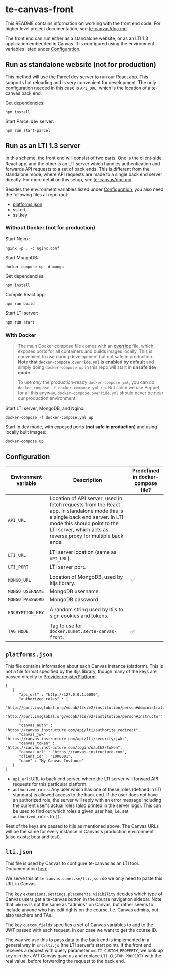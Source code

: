 # te-canvas-front

This README contains information on working with the front end code. For higher level project documentation, see [te-canvas/doc.md](https://github.com/SUNET/te-canvas/blob/main/doc.md).

The front end can run either as a standalone website, or as an LTI 1.3 application embedded in Canvas. It is configured using the environment variables listed under [Configuration](#configuration).

## Run as standalone website (not for production)

This method will use the Parcel dev server to run our React app. This supports hot reloading and is very convenient for development. The only [configuration](#configuration) needed in this case is `API_URL`, which is the location of a te-canvas back end.

Get dependencies:

```
npm install
```

Start Parcel dev server:

```
npm run start-parcel
```

## Run as an LTI 1.3 server

In this scheme, the front end will consist of two parts. One is the client-side React app, and the other is an LTI server which handles authentication and forwards API requests to a set of back ends. This is different from the standalone mode, where API requests are made to a single back end server directly. For more detail on this setup, see [te-canvas/doc.md](https://github.com/SUNET/te-canvas/blob/main/doc.md).

Besides the environment variables listed under [Configuration](#configuration), you also need the following files at repo root:

-   [platforms.json](#platforms.json)
-   ssl.crt
-   ssl.key

### Without Docker (not for production)

Start Nginx:

```
nginx -p . -c nginx.conf
```

Start MongoDB:

```
docker-compose up -d mongo
```

Get dependencies:

```
npm install
```

Compile React app:

```
npm run build
```

Start LTI server:

```
npm run start
```

### With Docker

> The main Docker compose file comes with an [override](https://docs.docker.com/compose/extends/) file, which exposes ports for all containers and builds images locally. This is convenient to use during development but not safe in production. **Note that `docker-compose.override.yml` is enabled by default** and simply doing `docker-compose up` in this repo will start in **unsafe dev mode**.
>
> To use _only_ the production-ready `docker-compose.yml`, you can do `docker-compose -f docker-compose.yml up`. But since we use Puppet for all this anyway, `docker-compose.override.yml` should never be near our production environment.

Start LTI server, MongoDB, and Nginx:

```
docker-compose -f docker-compose.yml up
```

Start in dev mode, with exposed ports (**not safe in production**) and using locally built images:

```
docker-compose up
```

## Configuration

| Environment variable | Description                                                                                                                                                                                                                  | Predefined in docker-compose file? |
| -------------------- | ---------------------------------------------------------------------------------------------------------------------------------------------------------------------------------------------------------------------------- | ---------------------------------- |
| `API_URL`            | Location of API server, used in fetch requests from the React app. In standalone mode this is a single back end server. In LTI mode this should point to the LTI server, which acts as reverse proxy for multiple back ends. |                                    |
|                      |                                                                                                                                                                                                                              |                                    |
| `LTI_URL`            | LTI server location (same as `API_URL`).                                                                                                                                                                                     |                                    |
| `LTI_PORT`           | LTI server port.                                                                                                                                                                                                             |                                    |
|                      |                                                                                                                                                                                                                              |                                    |
| `MONGO_URL`          | Location of MongoDB, used by ltijs library.                                                                                                                                                                                  | ✅                                 |
| `MONGO_USERNAME`     | MongoDB username.                                                                                                                                                                                                            |                                    |
| `MONGO_PASSWORD`     | MongoDB password.                                                                                                                                                                                                            |                                    |
|                      |                                                                                                                                                                                                                              |                                    |
| `ENCRYPTION_KEY`     | A random string used by ltijs to sign cookies and tokens.                                                                                                                                                                    |                                    |
|                      |                                                                                                                                                                                                                              |                                    |
| `TAG_NODE`           | Tag to use for `docker.sunet.se/te-canvas-front`.                                                                                                                                                                            | ✅                                 |

## `platforms.json`

This file contains information about each Canvas instance (platform). This is not a file format specified by the ltijs library, though many of the keys are passed directly to [Provider.registerPlatform](https://cvmcosta.me/ltijs/#/provider?id=async-providerregisterplatformplatform).

```
[
   {
      "api_url" : "http://127.0.0.1:6000",
      "authorized_roles" : [
         "http://purl.imsglobal.org/vocab/lis/v2/institution/person#Administrator",
         "http://purl.imsglobal.org/vocab/lis/v2/institution/person#Instructor"
      ],
      "canvas_auth" : "https://canvas.instructure.com/api/lti/authorize_redirect",
      "canvas_jwk" : "https://canvas.instructure.com/api/lti/security/jwks",
      "canvas_token" : "https://canvas.instructure.com/login/oauth2/token",
      "canvas_url" : "https://canvas.instructure.com",
      "client_id" : "1000001",
      "name" : "My Canvas Instance"
   }
]
```

-   `api_url`: URL to back end server, where the LTI server will forward API requests for this particular platform.
-   `authorized_roles`: Any user which has one of these roles (defined in LTI standars) is allowed access to the back end. If the user does not have an authorized role, the server will reply with an error message including the current user's actual roles (also printed in the server logs). This can be used to find out which roles a given user has, i.e. set `authorized_roles` to `[]`.

Rest of the keys are passed to ltijs as mentioned above. The Canvas URLs will be the same for every instance in Canvas's production environment (also exists: beta and test).

## `lti.json`

This file is used by Canvas to configure te-canvas as an LTI tool. Documentation [here](https://canvas.instructure.com/doc/api/file.lti_dev_key_config.html).

We serve this at `te-canvas.sunet.se/lti.json` so we only need to paste this URL in Canvas.

The key `extensions.settings.placements.visibility` decides which type of Canvas users get a te-canvas button in the course navigation sidebar. Note that `admins` is not the same as "admins" on Canvas, but rather seems to include anyone who has edit rights on the course. I.e. Canvas admins, but also teachers and TAs.

The key `custom_fields` specifies a set of Canvas variables to add to the JWT passed with each request. In our case we want to get the course ID.

The way we use this to pass data to the back end is implemented in a general way in `src/lti.js` (the LTI server's start point). If the front end receives a request with query parameter `x=LTI_CUSTOM_PROPERTY`, we look up key `x` in the JWT Canvas gave us and replace `LTI_CUSTOM_PROPERTY` with the real value, before forwarding the request to the back end.
